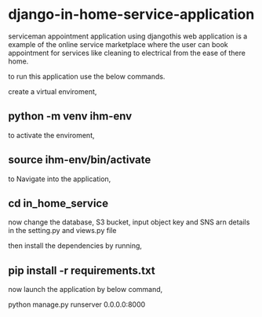 # django-in-home-service-application

serviceman appointment application using djangothis web application is a example of the online service marketplace 
where the user can book appointment for services like cleaning to electrical from the ease of there home.

to run this application use the below commands.

create a virtual enviroment,

## python -m venv ihm-env

to activate the enviroment,

## source ihm-env/bin/activate

to Navigate into the application,

## cd in_home_service

now change the database, S3 bucket, input object key and SNS arn details in the setting.py and views.py file

then install the dependencies by running,

## pip install -r requirements.txt

now launch the application by below command,

python manage.py runserver 0.0.0.0:8000
